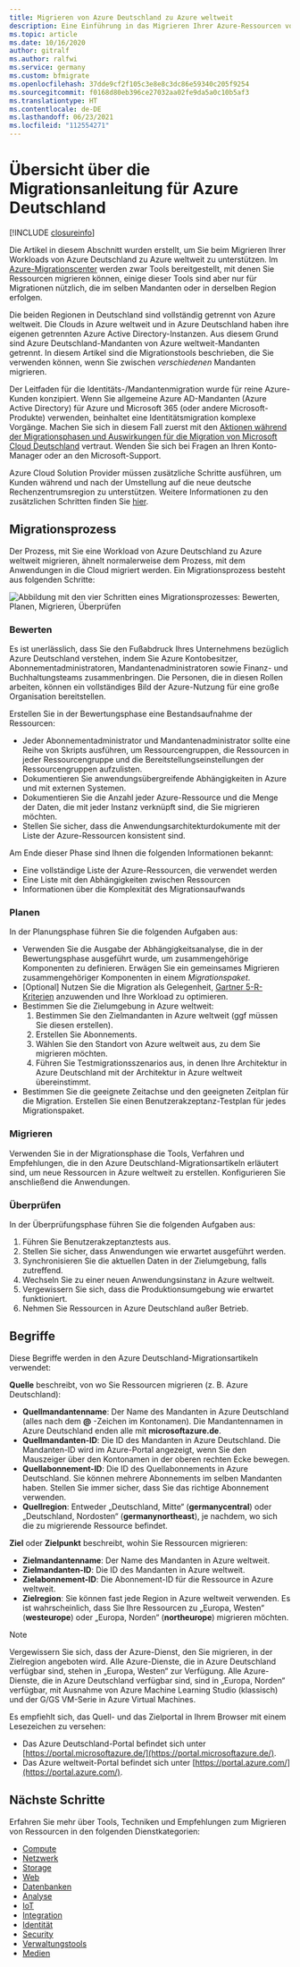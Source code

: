 ```yaml
---
title: Migrieren von Azure Deutschland zu Azure weltweit
description: Eine Einführung in das Migrieren Ihrer Azure-Ressourcen von Azure Deutschland zu Azure weltweit.
ms.topic: article
ms.date: 10/16/2020
author: gitralf
ms.author: ralfwi
ms.service: germany
ms.custom: bfmigrate
ms.openlocfilehash: 37dde9cf2f105c3e8e8c3dc86e59340c205f9254
ms.sourcegitcommit: f0168d80eb396ce27032aa02fe9da5a0c10b5af3
ms.translationtype: HT
ms.contentlocale: de-DE
ms.lasthandoff: 06/23/2021
ms.locfileid: "112554271"
---
```

# <a name="overview-of-migration-guidance-for-azure-germany"></a>Übersicht über die Migrationsanleitung für Azure Deutschland

[!INCLUDE [closureinfo](../../includes/germany-closure-info.md)]

Die Artikel in diesem Abschnitt wurden erstellt, um Sie beim Migrieren Ihrer Workloads von Azure Deutschland zu Azure weltweit zu unterstützen. Im [Azure-Migrationscenter](https://azure.microsoft.com/migration/) werden zwar Tools bereitgestellt, mit denen Sie Ressourcen migrieren können, einige dieser Tools sind aber nur für Migrationen nützlich, die im selben Mandanten oder in derselben Region erfolgen.

Die beiden Regionen in Deutschland sind vollständig getrennt von Azure weltweit. Die Clouds in Azure weltweit und in Azure Deutschland haben ihre eigenen getrennten Azure Active Directory-Instanzen. Aus diesem Grund sind Azure Deutschland-Mandanten von Azure weltweit-Mandanten getrennt. In diesem Artikel sind die Migrationstools beschrieben, die Sie verwenden können, wenn Sie zwischen *verschiedenen* Mandanten migrieren.

Der Leitfaden für die Identitäts-/Mandantenmigration wurde für reine Azure-Kunden konzipiert. Wenn Sie allgemeine Azure AD-Mandanten (Azure Active Directory) für Azure und Microsoft 365 (oder andere Microsoft-Produkte) verwenden, beinhaltet eine Identitätsmigration komplexe Vorgänge. Machen Sie sich in diesem Fall zuerst mit den [Aktionen während der Migrationsphasen und Auswirkungen für die Migration von Microsoft Cloud Deutschland](/microsoft-365/enterprise/ms-cloud-germany-transition-phases?view=o365-worldwide) vertraut. Wenden Sie sich bei Fragen an Ihren Konto-Manager oder an den Microsoft-Support.

Azure Cloud Solution Provider müssen zusätzliche Schritte ausführen, um Kunden während und nach der Umstellung auf die neue deutsche Rechenzentrumsregion zu unterstützen. Weitere Informationen zu den zusätzlichen Schritten finden Sie [hier](/microsoft-365/enterprise/ms-cloud-germany-transition-add-csp).

## <a name="migration-process"></a>Migrationsprozess

Der Prozess, mit Sie eine Workload von Azure Deutschland zu Azure weltweit migrieren, ähnelt normalerweise dem Prozess, mit dem Anwendungen in die Cloud migriert werden. Ein Migrationsprozess besteht aus folgenden Schritte:

![Abbildung mit den vier Schritten eines Migrationsprozesses: Bewerten, Planen, Migrieren, Überprüfen](./media/germany-migration-main/migration-steps.png)

### <a name="assess"></a>Bewerten

Es ist unerlässlich, dass Sie den Fußabdruck Ihres Unternehmens bezüglich Azure Deutschland verstehen, indem Sie Azure Kontobesitzer, Abonnementadministratoren, Mandantenadministratoren sowie Finanz- und Buchhaltungsteams zusammenbringen. Die Personen, die in diesen Rollen arbeiten, können ein vollständiges Bild der Azure-Nutzung für eine große Organisation bereitstellen.

Erstellen Sie in der Bewertungsphase eine Bestandsaufnahme der Ressourcen:
  - Jeder Abonnementadministrator und Mandantenadministrator sollte eine Reihe von Skripts ausführen, um Ressourcengruppen, die Ressourcen in jeder Ressourcengruppe und die Bereitstellungseinstellungen der Ressourcengruppen aufzulisten.
  - Dokumentieren Sie anwendungsübergreifende Abhängigkeiten in Azure und mit externen Systemen.
  - Dokumentieren Sie die Anzahl jeder Azure-Ressource und die Menge der Daten, die mit jeder Instanz verknüpft sind, die Sie migrieren möchten.
  - Stellen Sie sicher, dass die Anwendungsarchitekturdokumente mit der Liste der Azure-Ressourcen konsistent sind.

Am Ende dieser Phase sind Ihnen die folgenden Informationen bekannt:

- Eine vollständige Liste der Azure-Ressourcen, die verwendet werden
- Eine Liste mit den Abhängigkeiten zwischen Ressourcen
- Informationen über die Komplexität des Migrationsaufwands

### <a name="plan"></a>Planen

In der Planungsphase führen Sie die folgenden Aufgaben aus:

- Verwenden Sie die Ausgabe der Abhängigkeitsanalyse, die in der Bewertungsphase ausgeführt wurde, um zusammengehörige Komponenten zu definieren. Erwägen Sie ein gemeinsames Migrieren zusammengehöriger Komponenten in einem *Migrationspaket*.
- [Optional] Nutzen Sie die Migration als Gelegenheit, [Gartner 5-R-Kriterien](https://www.gartner.com/en/documents/3873016/evaluation-criteria-for-cloud-management-platforms-and-t) anzuwenden und Ihre Workload zu optimieren.
- Bestimmen Sie die Zielumgebung in Azure weltweit:
  1. Bestimmen Sie den Zielmandanten in Azure weltweit (ggf müssen Sie diesen erstellen).
  1. Erstellen Sie Abonnements.
  1. Wählen Sie den Standort von Azure weltweit aus, zu dem Sie migrieren möchten.
  1. Führen Sie Testmigrationsszenarios aus, in denen Ihre Architektur in Azure Deutschland mit der Architektur in Azure weltweit übereinstimmt.
- Bestimmen Sie die geeignete Zeitachse und den geeigneten Zeitplan für die Migration. Erstellen Sie einen Benutzerakzeptanz-Testplan für jedes Migrationspaket.

### <a name="migrate"></a>Migrieren

Verwenden Sie in der Migrationsphase die Tools, Verfahren und Empfehlungen, die in den Azure Deutschland-Migrationsartikeln erläutert sind, um neue Ressourcen in Azure weltweit zu erstellen. Konfigurieren Sie anschließend die Anwendungen.

### <a name="validate"></a>Überprüfen

In der Überprüfungsphase führen Sie die folgenden Aufgaben aus:

1. Führen Sie Benutzerakzeptanztests aus.
1. Stellen Sie sicher, dass Anwendungen wie erwartet ausgeführt werden.
1. Synchronisieren Sie die aktuellen Daten in der Zielumgebung, falls zutreffend.
1. Wechseln Sie zu einer neuen Anwendungsinstanz in Azure weltweit.
1. Vergewissern Sie sich, dass die Produktionsumgebung wie erwartet funktioniert.
1. Nehmen Sie Ressourcen in Azure Deutschland außer Betrieb.

## <a name="terms"></a>Begriffe

Diese Begriffe werden in den Azure Deutschland-Migrationsartikeln verwendet:

**Quelle** beschreibt, von wo Sie Ressourcen migrieren (z. B. Azure Deutschland):

- **Quellmandantenname**: Der Name des Mandanten in Azure Deutschland (alles nach dem **\@** -Zeichen im Kontonamen). Die Mandantennamen in Azure Deutschland enden alle mit **microsoftazure.de**.
- **Quellmandanten-ID**: Die ID des Mandanten in Azure Deutschland. Die Mandanten-ID wird im Azure-Portal angezeigt, wenn Sie den Mauszeiger über den Kontonamen in der oberen rechten Ecke bewegen.
- **Quellabonnement-ID**: Die ID des Quellabonnements in Azure Deutschland. Sie können mehrere Abonnements im selben Mandanten haben. Stellen Sie immer sicher, dass Sie das richtige Abonnement verwenden.
- **Quellregion**: Entweder „Deutschland, Mitte“ (**germanycentral**) oder „Deutschland, Nordosten“ (**germanynortheast**), je nachdem, wo sich die zu migrierende Ressource befindet.

**Ziel** oder **Zielpunkt** beschreibt, wohin Sie Ressourcen migrieren:

- **Zielmandantenname**: Der Name des Mandanten in Azure weltweit.
- **Zielmandanten-ID**: Die ID des Mandanten in Azure weltweit.
- **Zielabonnement-ID**: Die Abonnement-ID für die Ressource in Azure weltweit.
- **Zielregion**: Sie können fast jede Region in Azure weltweit verwenden. Es ist wahrscheinlich, dass Sie Ihre Ressourcen zu „Europa, Westen“ (**westeurope**) oder „Europa, Norden“ (**northeurope**) migrieren möchten.

> [!NOTE]
> Vergewissern Sie sich, dass der Azure-Dienst, den Sie migrieren, in der Zielregion angeboten wird. Alle Azure-Dienste, die in Azure Deutschland verfügbar sind, stehen in „Europa, Westen“ zur Verfügung. Alle Azure-Dienste, die in Azure Deutschland verfügbar sind, sind in „Europa, Norden“ verfügbar, mit Ausnahme von Azure Machine Learning Studio (klassisch) und der G/GS VM-Serie in Azure Virtual Machines.

Es empfiehlt sich, das Quell- und das Zielportal in Ihrem Browser mit einem Lesezeichen zu versehen:

- Das Azure Deutschland-Portal befindet sich unter [https://portal.microsoftazure.de/](https://portal.microsoftazure.de/).
- Das Azure weltweit-Portal befindet sich unter [https://portal.azure.com/](https://portal.azure.com/).

## <a name="next-steps"></a>Nächste Schritte

Erfahren Sie mehr über Tools, Techniken und Empfehlungen zum Migrieren von Ressourcen in den folgenden Dienstkategorien:

- [Compute](./germany-migration-compute.md)
- [Netzwerk](./germany-migration-networking.md)
- [Storage](./germany-migration-storage.md)
- [Web](./germany-migration-web.md)
- [Datenbanken](./germany-migration-databases.md)
- [Analyse](./germany-migration-analytics.md)
- [IoT](./germany-migration-iot.md)
- [Integration](./germany-migration-integration.md)
- [Identität](./germany-migration-identity.md)
- [Security](./germany-migration-security.md)
- [Verwaltungstools](./germany-migration-management-tools.md)
- [Medien](./germany-migration-media.md)
